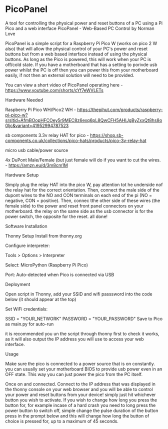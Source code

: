 # PicoPanel
A tool for controlling the physical power and reset buttons of a PC using a Pi Pico and a web interface
PicoPanel - Web-Based PC Control by Norman Love

PicoPanel is a simple script for a Raspberry Pi Pico W (works on pico 2 W also) that will allow the physical control
of your PC's power and reset buttons but from a web based interface instead of using the physical buttons. As long
as the Pico is powered, this will work when your PC is off/cold state. If you have a motherboard that has a setting
to porivde usb power whilst the PC is off then you can power this from your motherboard easily, if not then an
external solution will need to be provided.

You can view a short video of PicoPanel operating here - https://www.youtube.com/shorts/cYf7eWVLETs

Hardware Needed

Raspberry Pi Pico WH/Pico2 WH - https://thepihut.com/products/raspberry-pi-pico-w?srsltid=AfmBOopHFCOey5r9MEC8z6exq6pL8QwCFH5AHIJgByZxxQt8hs8o0ljc&variant=41952994787523

sb components 3.3v relay HAT for pico - https://shop.sb-components.co.uk/collections/pico-hats/products/pico-3v-relay-hat

micro usb cable/power source

4x DuPont Male/Female (but just female will do if you want to cut the wires. - https://amzn.eu/d/3m8cm1M

Hardware Setup

Simply plug the relay HAT into the pico W, pay attention tot he underside nof the relay hat for the correct orientation. Then, connect the male side of the dupont wires
to the NO and CON terminals on each end of the pi (NO = negative, CON = positive). Then, connec tthe other side of these wires (the female side) to the power and reset 
front panel connectors on your motherboard. the relay on the same side as the usb connector is for the power switch, the opposite for the reset. all done!

Software Installation

Thonny Setup
Install from thonny.org

Configure interpreter:

Tools > Options > Interpreter

Select: MicroPython (Raspberry Pi Pico)

Port: Auto-detected when Pico is connected via USB

Deployment

Open script in Thonny, add your SSID and wifi passsword into the code below (it should appear at the top)

Set WiFi credentials:

SSID = "YOUR_NETWORK" 
PASSWORD = "YOUR_PASSWORD"
Save to Pico as main.py for auto-run

it is recommended you un the script through thonny first to check it works, as it will also output the IP address you will use to access your web interface.

Usage

Make sure the pico is connected to a power source that is on constantly. you can usually set your motherboard BIOS to provide usb power even in an OFF state. This
way you can just power the pico from the PC itself.

Once on and connected. Connect to the IP address that was displayed in the thonny console on your web browser and you will be able to control your power and reset buttons
from your device! simply just hit whichever button you wish to activate. If you wish to change how long you press the button for, for example incase of a hard crash you need
to long press the power button to switch off, simple change the pulse duration of the button press in the prompt below and this will change how long the button of choice is
pressed for, up to a maximum of 45 seconds.


